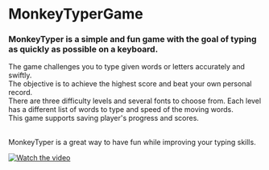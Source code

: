 # MonkeyTyperGame
### MonkeyTyper is a simple and fun game with the goal of typing as quickly as possible on a keyboard. 

The game challenges you to type given words or letters accurately and swiftly. </br> 
The objective is to achieve the highest score and beat your own personal record.  </br> 
There are three difficulty levels and several fonts to choose from. Each level has a different list of words to type and speed of the moving words.  </br>
This game supports saving player's progress and scores.  </br>  </br>

MonkeyTyper is a great way to have fun while improving your typing skills.

[![Watch the video](https://img.youtube.com/vi/zJt6EwDLMXI/maxresdefault.jpg)](https://youtu.be/zJt6EwDLMXI)
